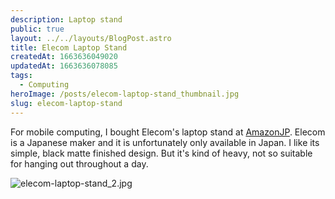 ```yaml
---
description: Laptop stand
public: true
layout: ../../layouts/BlogPost.astro
title: Elecom Laptop Stand
createdAt: 1663636049020
updatedAt: 1663636078085
tags:
  - Computing
heroImage: /posts/elecom-laptop-stand_thumbnail.jpg
slug: elecom-laptop-stand
---
```


For mobile computing, I bought Elecom's laptop stand at [AmazonJP](https://amzn.to/3QBpHEz). Elecom is a Japanese maker and it is unfortunately only available in Japan. I like its simple, black matte finished design. But it's kind of heavy, not so suitable for hanging out throughout a day.

![elecom-laptop-stand_2.jpg](/posts/elecom-laptop-stand_elecom-laptop-stand-2-jpg.jpg)
